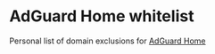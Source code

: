 # AdGuard Home whitelist
Personal list of domain exclusions for [AdGuard Home](https://adguard.com/en/adguard-home/overview.html)

